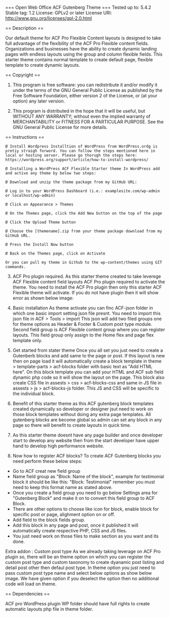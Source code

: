 === Open Web Office ACF Gutenberg Theme === 
Tested up to: 5.4.2 
Stable tag: 1.2 
License: GPLv2 or later License URI: http://www.gnu.org/licenses/gpl-2.0.html

== Description ==

Our default theme for ACF Pro Flexible Content layouts is designed to take full advantage of the flexibility of the ACF Pro Flexible content fields. Organizations and businesses have the ability to create dynamic landing pages with endless layouts using the group and column flexible fields. This starter theme contains normal template to create default page, flexible template to create dynamic layouts.

== Copyright ==

1. This program is free software: you can redistribute it and/or modify it under the terms of the GNU General Public License as published by the Free Software Foundation, either version 2 of the License, or (at your option) any later version.

2. This program is distributed in the hope that it will be useful, but WITHOUT ANY WARRANTY; without even the implied warranty of MERCHANTABILITY or FITNESS FOR A PARTICULAR PURPOSE. See the GNU General Public License for more details.

== Instructions ==

	Ø Install Wordpress Installtion of WordPress from WordPress.ordg is pretiy straigh forword. You can follow the steps mentioned here in local or hosting server. Please go thorugh the steps here: https://wordpress.org/support/article/how-to-install-wordpress/

	Ø Installing a WordPress ACF Flexible Starter theme In WordPress add and active any theme by below two steps:

	Ø Download and unzip the theme package from my GitHub URL:

	Ø Log in to your WordPress Dashboard (i.e.: examplesite.com/wp-admin or localhost/wp-admin)

	Ø Click on Appearance > Themes

	Ø On the Themes page, click the Add New button on the top of the page

	Ø Click the Upload Theme button

	Ø Choose the [themename].zip from your theme package download from my GitHub URL.

	Ø Press the Install Now button

	Ø Back on the Themes page, click on Activate

	Or you can pull my theme in Github to the wp-content/themes using GIT commands.

3. ACF Pro plugin required. As this starter theme created to take leverege ACF Flexible content field layouts ACF Pro plugin required to activate the theme. You need to install the ACF Pro plugin then only this starter ACF Flexible theme will activate. If you do not have plugin then it will show error as shown below image:

4. Basic installation As theme activate you can finc ACF-json folder in which one basic import setting json file presnt. You need to import this json file in ACF > Tools > import This json will add two filed groups one for theme options as Header & Footer & Custom post type module. Second field group is ACF Flexible content group where you can register layouts. This field group only assign to the Home flex and page flex template only.

5. Get started from stater theme Once you all set you just need to create a Gutenberb blocks and add same to the page or post. If this layout is new then on page load it will automatically create a block template in theme > template-parts > acf-blocks folder with basic text as "Add HTML here". On this block template you can add your HTML and ACF sub field dynamic php code so it will show the layout on the page. This block also create CSS file in assests > css > acf-blocks-css and same in JS file in assests > js > acf-blocks-js folder. This JS and CSS will be specific to the individual block.

6. Benefit of this starter theme as this ACF gutenberg block templates created dynamically so developer or designer jsut need to work on those block templates without doing any extra page templates. All gutenberg blocks are become global so admin can set any block in any page so there will benefit to create layouts in quick time.

7. As this starter theme doesnt have any page builder and once developer start to develop any website then from the start developer have upper hand to develop high performance website.

8. Now how to register ACF blocks? 
To create ACF Gutenberg blocks you need perform these below steps:
- Go to ACF creat new field group
- Name field group as "Block: Name of the block", example for testimonial block it should be like this: "Block: Testimonial"
remember you must need to keep this format name as stated above.
- Once you create a field group you need to go below Settings area for "Gutenberg Block" and make it on to convert this field group to ACF Block.
- There are other options to choose like icon for block, enable block for specific post or page, alighment option on or off.
- Add field to the block fields group.
- Add this block in any page and post, once it published it will automatically create respective PHP, CSS and JS files.
- You just need work on those files to make section as you want and its done.


Extra addon : Custom post type As we already taking leverage on ACF Pro plugin so, there will be an theme option on which you can register the custom post type and custom taxonomy to create dyanamic post listing and detail post other then defaul post type.
In theme option you just need to pass custom post type name and select below options as show below image. We have given option if you deselect the option then no additional code will load on theme.

== Dependencies ==

ACF pro WordPress plugin
WP folder should have full rights to create automatic layouts php file in theme folder.